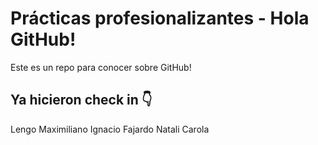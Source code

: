 # Prácticas profesionalizantes - Hola GitHub!
Este es un repo para conocer sobre GitHub!

## Ya hicieron check in 👇
Lengo
Maximiliano
Ignacio Fajardo
Natali
Carola
